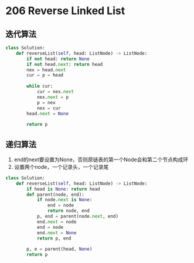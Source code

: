 # 206 Reverse Linked List

## 迭代算法

~~~python
class Solution:
    def reverseList(self, head: ListNode) -> ListNode:
        if not head: return None
        if not head.next: return head
        nex = head.next
        cur = p = head
        
        while cur:
            cur = nex.next
            nex.next = p
            p = nex
            nex = cur
        head.next = None
        
        return p
~~~

## 递归算法

1. end的next要设置为None，否则原链表的第一个Node会和第二个节点构成环
2. 设置两个node，一个记录头，一个记录尾

~~~python
class Solution:
    def reverseList(self, head: ListNode) -> ListNode:
        if head is None: return head
        def parent(node, end):
            if node.next is None:
                end = node
                return node, end
            p, end = parent(node.next, end)
            end.next = node
            end = node
            end.next = None
            return p, end
        
        p, e = parent(head, None)
        return p
~~~

